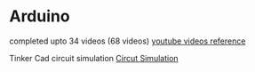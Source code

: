 # Arduino

completed upto 34 videos (68 videos)
[youtube videos reference](https://youtube.com/playlist?list=PLGs0VKk2DiYw-L-RibttcvK-WBZm8WLEP&si=kqLqcaF3uZ_hZ5kK)

Tinker Cad circuit simulation
[Circut Simulation](https://www.tinkercad.com/dashboard/designs/circuits)
